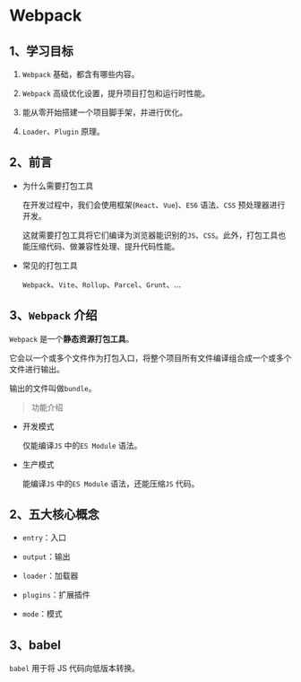 # Webpack

## 1、学习目标

1. `Webpack` 基础，都含有哪些内容。

2. `Webpack` 高级优化设置，提升项目打包和运行时性能。

3. 能从零开始搭建一个项目脚手架，并进行优化。

4. `Loader`、`Plugin` 原理。

## 2、前言

- 为什么需要打包工具

  在开发过程中，我们会使用框架(`React`、`Vue`)、`ES6` 语法、`CSS` 预处理器进行开发。

  这就需要打包工具将它们编译为浏览器能识别的`JS`、`CSS`。此外，打包工具也能压缩代码、做兼容性处理、提升代码性能。

- 常见的打包工具

  `Webpack`、`Vite`、`Rollup`、`Parcel`、`Grunt`、...

## 3、`Webpack` 介绍

`Webpack` 是一个**静态资源打包工具**。

它会以一个或多个文件作为打包入口，将整个项目所有文件编译组合成一个或多个文件进行输出。

输出的文件叫做`bundle`。

> 功能介绍

- 开发模式

  仅能编译`JS` 中的`ES Module` 语法。

- 生产模式

  能编译`JS` 中的`ES Module` 语法，还能压缩`JS` 代码。

## 2、五大核心概念

- `entry`：入口

- `output`：输出

- `loader`：加载器

- `plugins`：扩展插件

- `mode`：模式

## 3、babel

`babel` 用于将 JS 代码向低版本转换。
